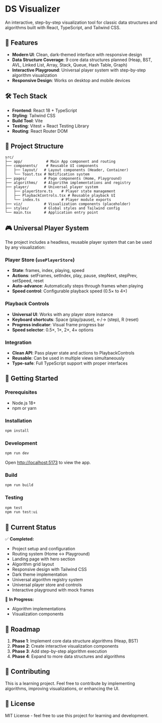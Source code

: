 # DS Visualizer

An interactive, step-by-step visualization tool for classic data structures and algorithms built with React, TypeScript, and Tailwind CSS.

## 🚀 Features

- **Modern UI**: Clean, dark-themed interface with responsive design
- **Data Structure Coverage**: 9 core data structures planned (Heap, BST, AVL, Linked List, Array, Stack, Queue, Hash Table, Graph)
- **Interactive Playground**: Universal player system with step-by-step algorithm visualization
- **Responsive Design**: Works on desktop and mobile devices

## 🛠️ Tech Stack

- **Frontend**: React 18 + TypeScript
- **Styling**: Tailwind CSS
- **Build Tool**: Vite
- **Testing**: Vitest + React Testing Library
- **Routing**: React Router DOM

## 📁 Project Structure

```
src/
├── app/           # Main App component and routing
├── components/    # Reusable UI components
│   ├── layout/   # Layout components (Header, Container)
│   └── Toast.tsx # Notification system
├── pages/        # Page components (Home, Playground)
├── algorithms/   # Algorithm implementations and registry
├── player/       # Universal player system
│   ├── playerStore.ts    # Player state management
│   ├── PlaybackControls.tsx # Reusable playback UI
│   └── index.ts          # Player module exports
├── viz/          # Visualization components (placeholder)
├── styles/       # Global styles and Tailwind config
└── main.tsx      # Application entry point
```

## 🎮 Universal Player System

The project includes a headless, reusable player system that can be used by any visualization:

### **Player Store (`usePlayerStore`)**
- **State**: frames, index, playing, speed
- **Actions**: setFrames, setIndex, play, pause, stepNext, stepPrev, setSpeed, reset
- **Auto-advance**: Automatically steps through frames when playing
- **Speed control**: Configurable playback speed (0.5× to 4×)

### **Playback Controls**
- **Universal UI**: Works with any player store instance
- **Keyboard shortcuts**: Space (play/pause), ←/→ (step), R (reset)
- **Progress indicator**: Visual frame progress bar
- **Speed selector**: 0.5×, 1×, 2×, 4× options

### **Integration**
- **Clean API**: Pass player state and actions to PlaybackControls
- **Reusable**: Can be used in multiple views simultaneously
- **Type-safe**: Full TypeScript support with proper interfaces

## 🚀 Getting Started

### Prerequisites
- Node.js 18+ 
- npm or yarn

### Installation
```bash
npm install
```

### Development
```bash
npm run dev
```
Open [http://localhost:5173](http://localhost:5173) to view the app.

### Build
```bash
npm run build
```

### Testing
```bash
npm test
npm run test:ui
```

## 🎯 Current Status

✅ **Completed:**
- Project setup and configuration
- Routing system (Home ↔ Playground)
- Landing page with hero section
- Algorithm grid layout
- Responsive design with Tailwind CSS
- Dark theme implementation
- Universal algorithm registry system
- Universal player store and controls
- Interactive playground with mock frames

🚧 **In Progress:**
- Algorithm implementations
- Visualization components

## 🔮 Roadmap

1. **Phase 1**: Implement core data structure algorithms (Heap, BST)
2. **Phase 2**: Create interactive visualization components
3. **Phase 3**: Add step-by-step algorithm execution
4. **Phase 4**: Expand to more data structures and algorithms

## 🤝 Contributing

This is a learning project. Feel free to contribute by implementing algorithms, improving visualizations, or enhancing the UI.

## 📝 License

MIT License - feel free to use this project for learning and development.
